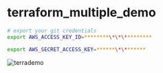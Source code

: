 # terraform_multiple_demo


```bash
# export your git credentials
export AWS_ACCESS_KEY_ID=********\*\*\*********

export AWS_SECRET_ACCESS_KEY=******\*\*******
```
![terrademo](https://user-images.githubusercontent.com/42813410/188333913-51e2fbec-ff74-4d40-98d2-6987e2fb2e01.png)

